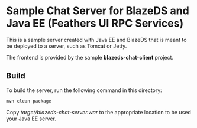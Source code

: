 # Sample Chat Server for BlazeDS and Java EE (Feathers UI RPC Services)

This is a sample server created with Java EE and BlazeDS that is meant to be deployed to a server, such as Tomcat or Jetty.

The frontend is provided by the sample **blazeds-chat-client** project.

## Build

To build the server, run the following command in this directory:

```sh
mvn clean package
```

Copy _target/blazeds-chat-server.war_ to the appropriate location to be used your Java EE server.
